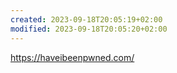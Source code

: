 ```yaml
---
created: 2023-09-18T20:05:19+02:00
modified: 2023-09-18T20:05:20+02:00
---
```


<https://haveibeenpwned.com/>
